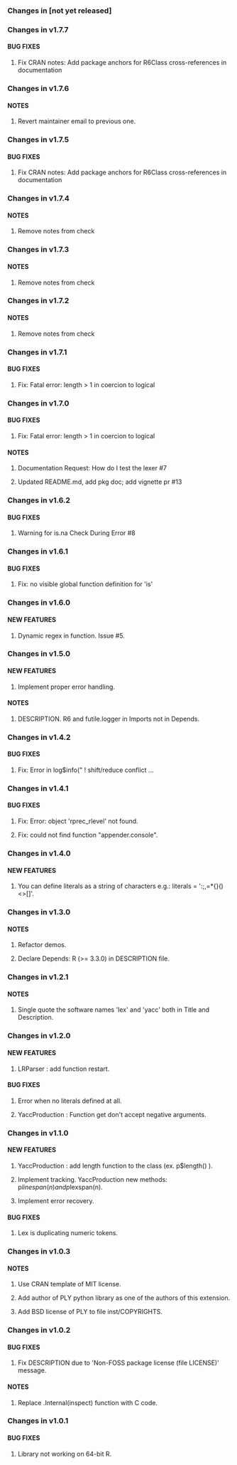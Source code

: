 ### Changes in [not yet released]

### Changes in v1.7.7

#### BUG FIXES

  1. Fix CRAN notes: Add package anchors for R6Class cross-references in documentation


### Changes in v1.7.6

#### NOTES

  1. Revert maintainer email to previous one.

### Changes in v1.7.5

#### BUG FIXES

  1. Fix CRAN notes: Add package anchors for R6Class cross-references in documentation

### Changes in v1.7.4

#### NOTES

  1. Remove notes from check

### Changes in v1.7.3

#### NOTES

  1. Remove notes from check

### Changes in v1.7.2

#### NOTES

  1. Remove notes from check

### Changes in v1.7.1

#### BUG FIXES

  1. Fix: Fatal error: length > 1 in coercion to logical

### Changes in v1.7.0

#### BUG FIXES

  1. Fix: Fatal error: length > 1 in coercion to logical

#### NOTES

  1. Documentation Request: How do I test the lexer #7

  2. Updated README.md, add pkg doc; add vignette  pr #13

### Changes in v1.6.2

#### BUG FIXES

  1. Warning for is.na Check During Error #8

### Changes in v1.6.1

#### BUG FIXES

  1. Fix: no visible global function definition for 'is'

### Changes in v1.6.0

#### NEW FEATURES

  1. Dynamic regex in function. Issue #5.

### Changes in v1.5.0

#### NEW FEATURES

  1. Implement proper error handling.

#### NOTES

  1. DESCRIPTION. R6 and futile.logger in Imports not in Depends.

### Changes in v1.4.2

#### BUG FIXES

  1. Fix: Error in log$info("  ! shift/reduce conflict ...

### Changes in v1.4.1

#### BUG FIXES

  1. Fix: Error: object 'rprec_rlevel' not found.

  2. Fix: could not find function "appender.console".

### Changes in v1.4.0

#### NEW FEATURES

  1. You can define literals as a string of characters e.g.: literals = ':;,=*{}()<>[]'.

### Changes in v1.3.0

#### NOTES

  1. Refactor demos.

  2. Declare Depends: R (>= 3.3.0) in DESCRIPTION file.

### Changes in v1.2.1

#### NOTES

  1. Single quote the software names 'lex' and 'yacc' both in Title and Description.

### Changes in v1.2.0

#### NEW FEATURES

  1. LRParser : add function restart.

#### BUG FIXES

  1. Error when no literals defined at all.

  2. YaccProduction : Function get don't accept negative arguments.

### Changes in v1.1.0

#### NEW FEATURES

  1. YaccProduction : add length function to the class (ex. p$length() ).

  2. Implement tracking. YaccProduction new methods: p$linespan(n) and p$lexspan(n).

  3. Implement error recovery.

#### BUG FIXES

  1. Lex is duplicating numeric tokens.


### Changes in v1.0.3

#### NOTES

  1. Use CRAN template of MIT license.

  2. Add author of PLY python library as one of the authors of this extension.

  3. Add BSD license of PLY to file inst/COPYRIGHTS.

### Changes in v1.0.2

#### BUG FIXES

  1. Fix DESCRIPTION due to 'Non-FOSS package license (file LICENSE)' message.

#### NOTES

  1. Replace .Internal(inspect) function with C code.

### Changes in v1.0.1

#### BUG FIXES

  1. Library not working on 64-bit R.
